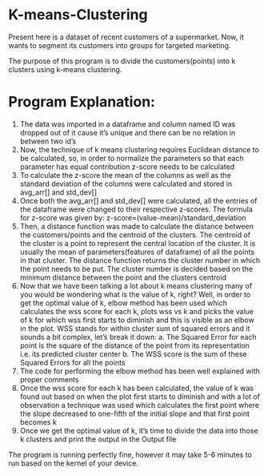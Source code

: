 # K-means-Clustering

Present here is a dataset of recent customers of a supermarket. Now, it wants to segment its customers into groups for targeted marketing. 

The purpose of this program is to divide the customers(points) into k clusters using k-means clustering.

# Program Explanation:
1. The data was imported in a dataframe and column named ID was dropped out of it cause it’s unique and there can be no relation in between two id’s
2. Now, the technique of k means clustering requires Euclidean distance to be calculated, so, in order to normalize the parameters so that each parameter has equal contribution z-score needs to be calculated
3. To calculate the z-score the mean of the columns as well as the standard deviation of the columns were calculated and stored in avg_arr[] and std_dev[]
4. Once both the avg_arr[] and std_dev[] were calculated, all the entries of the dataframe were changed to their respective z-scores. The formula for z-score was given by: z-score=(value-mean)/standard_deviation
5. Then, a distance function was made to calculate the distance between the customers/points and the centroid of the clusters. The centroid of the cluster is a point to represent the central location of the cluster. It is usually the mean of parameters(features of dataframe) of all the points in that cluster. The distance function returns the cluster number in which the point needs to be put. The cluster number is decided based on the minimum distance between the point and the clusters centroid 
6. Now that we have been talking a lot about k means clustering many of you would be wondering what is the value of k, right? Well, in order to get the optimal value of k, elbow method has been used which calculates the wss score for each k, plots wss vs k and picks the value of k for which wss first starts to diminish and this is visible as an elbow in the plot. WSS stands for within cluster sum of squared errors and it sounds a bit complex, let’s break it down:
  a. The Squared Error for each point is the square of the distance of the point from its representation i.e. its predicted cluster center 
  b. The WSS score is the sum of these Squared Errors for all the points
7. The code for performing the elbow method has been well explained with proper comments
8. Once the wss score for each k has been calculated, the value of k was found out based on when the plot first starts to diminish and with a lot of observation a technique was used which calculates the first point where the slope decreased to one-fifth of the initial slope and that first point becomes k
9. Once we get the optimal value of k, it’s time to divide the data into those k clusters and print the output in the Output file

The program is running perfectly fine, however it may take 5-6 minutes to run based on the kernel of your device.

